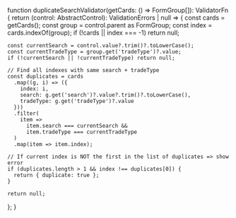 function duplicateSearchValidator(getCards: () => FormGroup[]): ValidatorFn {
  return (control: AbstractControl): ValidationErrors | null => {
    const cards = getCards();
    const group = control.parent as FormGroup;
    const index = cards.indexOf(group);
    if (!cards || index === -1) return null;

    const currentSearch = control.value?.trim()?.toLowerCase();
    const currentTradeType = group.get('tradeType')?.value;
    if (!currentSearch || !currentTradeType) return null;

    // Find all indexes with same search + tradeType
    const duplicates = cards
      .map((g, i) => ({
        index: i,
        search: g.get('search')?.value?.trim()?.toLowerCase(),
        tradeType: g.get('tradeType')?.value
      }))
      .filter(
        item =>
          item.search === currentSearch &&
          item.tradeType === currentTradeType
      )
      .map(item => item.index);

    // If current index is NOT the first in the list of duplicates => show error
    if (duplicates.length > 1 && index !== duplicates[0]) {
      return { duplicate: true };
    }

    return null;
  };
}
